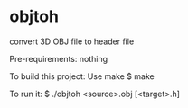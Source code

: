 # objtoh

convert 3D OBJ file to header file

Pre-requirements:
  nothing

To build this project: Use make
  $ make

To run it:
  $ ./objtoh \<source\>.obj [\<target\>.h]
